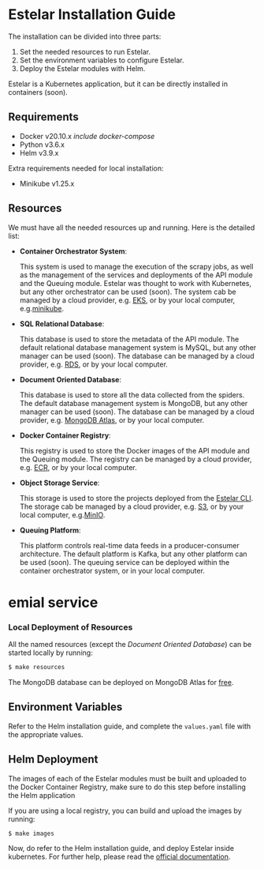 # Estelar Installation Guide

The installation can be divided into three parts:

1. Set the needed resources to run Estelar.
2. Set the environment variables to configure Estelar.
3. Deploy the Estelar modules with Helm.

Estelar is a Kubernetes application, but it can be directly installed in containers (soon).

## Requirements

- Docker v20.10.x *include docker-compose*
- Python v3.6.x
- Helm v3.9.x

Extra requirements needed for local installation:

- Minikube v1.25.x

## Resources

We must have all the needed resources up and running. Here is the detailed list:

- **Container Orchestrator System**: 

  This system is used to manage the execution of the scrapy jobs, as well as the management
  of the services and deployments of the API module and the Queuing module.
  Estelar was thought to work with Kubernetes, but any other orchestrator can be used (soon).
  The system cab be managed by a cloud provider, e.g. [EKS](https://aws.amazon.com/eks/),
  or by your local computer, e.g.[minikube](https://minikube.sigs.k8s.io/).

- **SQL Relational Database**:

  This database is used to store the metadata of the API module. The default relational 
  database management system is MySQL, but any other manager can be used (soon).
  The database can be managed by a cloud provider, e.g. [RDS](https://aws.amazon.com/rds/),
  or by your local computer.

- **Document Oriented Database**:

  This database is used to store all the data collected from the spiders. The default
  database management system is MongoDB, but any other manager can be used (soon).
  The database can be managed by a cloud provider, 
  e.g. [MongoDB Atlas](https://www.mongodb.com/cloud/atlas),
  or by your local computer.

- **Docker Container Registry**:

  This registry is used to store the Docker images of the API module and the Queuing module.
  The registry can be managed by a cloud provider, e.g. [ECR](https://aws.amazon.com/ecr/), 
  or by your local computer.

- **Object Storage Service**:

  This storage is used to store the projects deployed from the
  [Estelar CLI](https://github.com/bitmakerla/bitmaker-cli).
  The storage cab be managed by a cloud provider, e.g. [S3](https://aws.amazon.com/s3/),
  or by your local computer, e.g.[MinIO](https://min.io/).

- **Queuing Platform**:

  This platform controls real-time data feeds in a producer-consumer architecture.
  The default platform is Kafka, but any other platform can be used (soon).
  The queuing service can be deployed within the container orchestrator system,
  or in your local computer.
  
# emial service

### Local Deployment of Resources

All the named resources (except the _Document Oriented Database_) can be started locally 
by running:

```bash
$ make resources
```

The MongoDB database can be deployed on MongoDB Atlas for
[free](https://www.mongodb.com/free-cloud-database).

## Environment Variables

Refer to the Helm installation guide, and complete the `values.yaml` file with the 
appropriate values.

## Helm Deployment

The images of each of the Estelar modules must be built and uploaded to the Docker
Container Registry, make sure to do this step before installing the Helm application

If you are using a local registry, you can build and upload the images by running:

```bash
$ make images
```

Now, do refer to the Helm installation guide, and deploy Estelar inside kubernetes.
For further help, please read the [official documentation](https://bitmaker.la/docs/).
